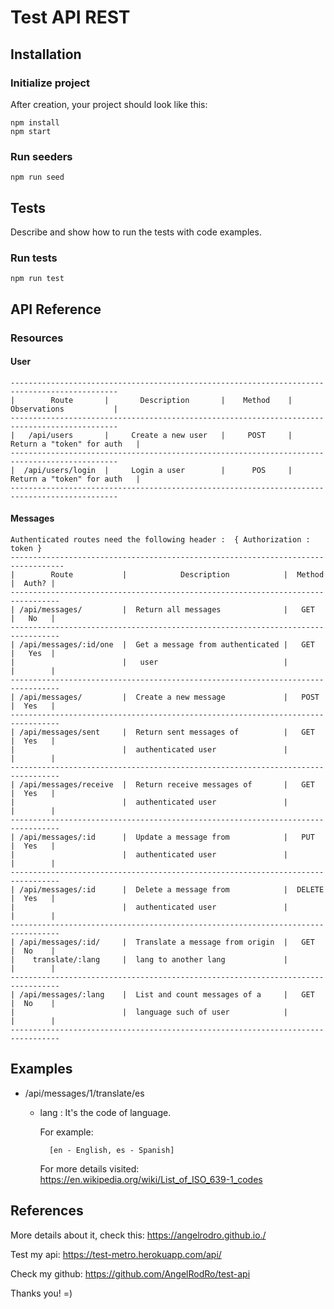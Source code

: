 # Test API REST

## Installation

### Initialize project

After creation, your project should look like this:

```
npm install
npm start 
```

### Run seeders

```
npm run seed
```

## Tests

Describe and show how to run the tests with code examples.

### Run tests

```
npm run test
```
## API Reference

### Resources

#### User

    ----------------------------------------------------------------------------------------------
    |        Route       |       Description       |    Method    |       Observations           |
    ----------------------------------------------------------------------------------------------
    |   /api/users       |     Create a new user   |     POST     |  Return a "token" for auth   |
    ----------------------------------------------------------------------------------------------
    |  /api/users/login  |     Login a user        |      POS     |  Return a "token" for auth   |
    ----------------------------------------------------------------------------------------------

#### Messages

    Authenticated routes need the following header :  { Authorization : token }
    ----------------------------------------------------------------------------------
    |        Route           |            Description            |  Method  |  Auth? | 
    ---------------------------------------------------------------------------------
    | /api/messages/         |  Return all messages              |   GET    |   No   | 
    ---------------------------------------------------------------------------------
    | /api/messages/:id/one  |  Get a message from authenticated |   GET    |   Yes  |
    |                        |   user                            |          |        |
    ---------------------------------------------------------------------------------
    | /api/messages/         |  Create a new message             |   POST   |  Yes   |
    ---------------------------------------------------------------------------------
    | /api/messages/sent     |  Return sent messages of          |   GET    |  Yes   |  
    |                        |  authenticated user               |          |        |
    ---------------------------------------------------------------------------------
    | /api/messages/receive  |  Return receive messages of       |   GET    |  Yes   |  
    |                        |  authenticated user               |          |        |
    ---------------------------------------------------------------------------------
    | /api/messages/:id      |  Update a message from            |   PUT    |  Yes   |  
    |                        |  authenticated user               |          |        |
    ---------------------------------------------------------------------------------
    | /api/messages/:id      |  Delete a message from            |  DELETE  |  Yes   |  
    |                        |  authenticated user               |          |        |
    ---------------------------------------------------------------------------------
    | /api/messages/:id/     |  Translate a message from origin  |   GET    |  No    |
    |    translate/:lang     |  lang to another lang             |          |        |
    ---------------------------------------------------------------------------------
    | /api/messages/:lang    |  List and count messages of a     |   GET    |  No    |
    |                        |  language such of user            |          |        |
    ---------------------------------------------------------------------------------

## Examples

- /api/messages/1/translate/es

    * lang : It's the code of language. 
        
        For example: 
            
            [en - English, es - Spanish]

        For more details visited: https://en.wikipedia.org/wiki/List_of_ISO_639-1_codes

## References

More details about it, check this: https://angelrodro.github.io./

Test my api: https://test-metro.herokuapp.com/api/

Check my github: https://github.com/AngelRodRo/test-api

Thanks you! =)


